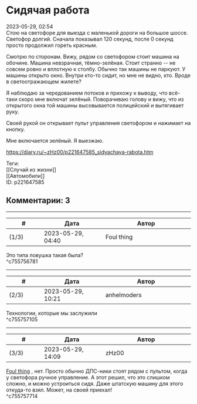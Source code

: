 Сидячая работа
==============

  
2023-05-29, 02:54  
 Стою на светофоре для выезда с маленькой дороги на большое шоссе. Светофор долгий. Сначала показывал 120 секунд, после 0 секунд просто продолжил гореть красным.   
   
 Смотрю по сторонам. Вижу, рядом со светофором стоит машина на обочине. Машина невзрачная, тёмно-зелёная. Стоит странно -- не совсем ровно и вплотную к столбу. Обычно так машины не паркуют. У машины открыто окно. Внутри кто-то сидит, но мне не видно, кто. Вроде в светоотражающем жилете?   
   
 Я наблюдаю за чередованием потоков и прихожу к выводу, что всё-таки скоро мне включат зелёный. Поворачиваю голову и вижу, что из открытого окна той машины высовывается полицейский и вытягивает руку.   
   
 Своей рукой он открывает пульт управления светофором и нажимает на кнопку.   
   
 Мне включается зелёный. Я выезжаю.   
  
<https://diary.ru/~zHz00/p221647585_sidyachaya-rabota.htm>  
  
Теги:  
[[Случай из жизни]]  
[[Автомобили]]  
ID: p221647585  


Комментарии: 3
--------------

  


---



|         #         |              Дата              |                     Автор                     |           ID           |
| --- | --- | --- | --- |
| (1/3) | 2023-05-29, 04:40 | Foul thing | c755756781 |

  
 Это типа ловушка такая была?   
 ^c755756781

---



|         #         |              Дата              |                     Автор                     |           ID           |
| --- | --- | --- | --- |
| (2/3) | 2023-05-29, 10:21 | anhelmoders | c755757105 |

  
 Технологии, которые мы заслужили   
 ^c755757105

---



|         #         |              Дата              |                     Автор                     |           ID           |
| --- | --- | --- | --- |
| (3/3) | 2023-05-29, 14:09 | zHz00 | c755757714 |

  
  [Foul thing](https://foulthing.diary.ru "Temporary Internet Flies")  , нет. Просто обычно ДПС-ники стоят рядом с пультом, когда у светофора ручное управление. А этот решил, что это слишком сложно, и можно устроиться сидя. Даже штатскую машину для этого откуда-то взял. Может, на своей приехал!   
 ^c755757714